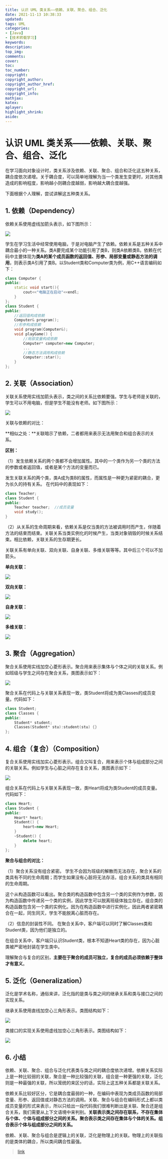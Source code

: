 ```yaml
---
title: 认识 UML 类关系——依赖、关联、聚合、组合、泛化
date: 2021-11-13 10:38:33
updated:
tags: UML
categories:
- [Java]
- [技术转载学习]
keywords: 
description:
top_img:
comments:
cover:
toc:
toc_number:
copyright:
copyright_author:
copyright_author_href:
copyright_url:
copyright_info:
mathjax:
katex:
aplayer:
highlight_shrink:
aside:
---
```


# 认识 UML 类关系——依赖、关联、聚合、组合、泛化

在学习面向对象设计时，类关系涉及依赖、关联、聚合、组合和泛化这五种关系，耦合度依次递增。关于耦合度，可以简单地理解为当一个类发生变更时，对其他类造成的影响程度，影响越小则耦合度越弱，影响越大耦合度越强。

下面根据个人理解，尝试讲解这五种类关系。

## 1. 依赖（Dependency）

依赖关系使用虚线加箭头表示，如下图所示：

![](https://cdn.jsdelivr.net/gh/mbfjllybl/pictures-bed/202111131605854.png)

学生在学习生活中经常使用电脑，于是对电脑产生了依赖。依赖关系是五种关系中耦合最小的一种关系。类A要完成某个功能引用了类B，则类A依赖类B。依赖在代码中主要体现为**类A的某个成员函数的返回值、形参、局部变量或静态方法的调用**，则表示类A引用了类B。以Student类和Computer类为例，用C++语言编码如下：

```c++
class Computer {
public:
	static void start(){
		cout<<"电脑正在启动"<<endl;
	} 
};
class Student {
public:
	//返回值构成依赖
	Computer& program();
	//形参构成依赖
	void program(Computer&);
	void playGame() {
		//局部变量构成依赖
		Computer* computer=new Computer;
		...
		//静态方法调用构成依赖
		Computer::star();
	}
};
```

##  2. 关联（Association）

关联关系使用实线加箭头表示，类之间的关系比依赖要强。学生与老师是关联的，学生可以不用电脑，但是学生不能没有老师。如下图所示：

![](https://cdn.jsdelivr.net/gh/mbfjllybl/pictures-bed/202111131608357.png)

关联与依赖的对比：

**相似之处：**关联暗示了依赖，二者都用来表示无法用聚合和组合表示的关系。

**区别：**

（1）发生依赖关系的两个类都不会增加属性。其中的一个类作为另一个类的方法的参数或者返回值，或者是某个方法的变量而已。

发生关联关系的两个类，类A成为类B的属性，而属性是一种更为紧密的耦合，更为长久的持有关系。 在代码中的表现如下：

```c++
class Teacher;
class Student {
public:
	Teacher teacher;  //成员变量
	void study();
}	
```

（2）从关系的生命周期来看，依赖关系是仅当类的方法被调用时而产生，伴随着方法的结束而结束。关联关系当类实例化的时候产生，当类对象销毁的时候关系结束。相比依赖，关联关系的生存期更长。

关联关系有单向关联、双向关联、自身关联、多维关联等等。其中后三个可以不加箭头。

**单向关联：**

![](https://cdn.jsdelivr.net/gh/mbfjllybl/pictures-bed/202111131612496.png)

**双向关联：**

![](https://cdn.jsdelivr.net/gh/mbfjllybl/pictures-bed/202111131614494.png)

**自身关联：**

![](https://cdn.jsdelivr.net/gh/mbfjllybl/pictures-bed/202111131614697.png)

**多维关联：**

![](https://cdn.jsdelivr.net/gh/mbfjllybl/pictures-bed/202111131614079.png)

## 3. 聚合（Aggregation）

聚合关系使用实线加空心菱形表示。聚合用来表示集体与个体之间的关联关系。例如班级与学生之间存在聚合关系，类图表示如下：

![](https://cdn.jsdelivr.net/gh/mbfjllybl/pictures-bed/202111131615721.png)

聚合关系在代码上与关联关系表现一致，类Student将成为类Classes的成员变量。代码如下：

```c++
class Student;
class Classes {
public:
    Student* student; 
	Classes(Student* stu):student(stu) {}
};
```

## 4. 组合（复合）（Composition）

复合关系使用实线加实心菱形表示。组合又叫复合，用来表示个体与组成部分之间的关联关系。例如学生与心脏之间存在复合关系，类图表示如下：

![](https://cdn.jsdelivr.net/gh/mbfjllybl/pictures-bed/202111131617274.png)

组合关系在代码上与关联关系表现一致，类Heart将成为类Student的成员变量。代码如下：

```c++
class Heart;
class Student {
public:
    Heart* heart; 
	Student() {
		heart=new Heart;
	}
	~Student() {
		delete heart;
	}
};
```

**聚合与组合的对比：**

（1）聚合关系没有组合紧密。
学生不会因为班级的解散而无法存在，聚合关系的类具有不同的生命周期；而学生如果没有心脏将无法存活，组合关系的类具有相同的生命周期。

这个从构造函数可以看出。聚合类的构造函数中包含另一个类的实例作为参数，因为构造函数中传递另一个类的实例，因此学生可以脱离班级体独立存在。组合类的构造函数包含另一个类的实例化。因为在构造函数中进行实例化，因此两者紧密耦合在一起，同生同灭，学生不能脱离心脏而存在。

（2）信息的封装性不同。
在聚合关系中，客户端可以同时了解Classes类和Student类，因为他们是独立的。

在组合关系中，客户端只认识Student类，根本不知道Heart类的存在，因为心脏类被严密地封装在学生类中。

理解聚合与复合的区别，**主要在于聚合的成员可独立，复合的成员必须依赖于整体才有意义**。

## 5. 泛化（Generalization）

泛化是学术名称，通俗来讲，泛化指的是类与类之间的继承关系和类与接口之间的实现关系。

继承关系使用直线加空心三角形表示。类图结构如下：

![](https://cdn.jsdelivr.net/gh/mbfjllybl/pictures-bed/202111131621539.png)

类接口的实现关系使用虚线加空心三角形表示。类图结构如下：

![](https://cdn.jsdelivr.net/gh/mbfjllybl/pictures-bed/202111131621920.png)

## 6. 小结

依赖、关联、聚合、组合与泛化代表类与类之间的耦合度依次递增。依赖关系实际上是一种比较弱的关联，聚合是一种比较强的关联，组合是一种更强的关联，泛化则是一种最强的关联，所以笼统的来区分的话，实际上这五种关系都是关联关系。

依赖关系比较好区分，它是耦合度最弱的一种，在编码中表现为类成员函数的局部变量、形参、返回值或对静态方法的调用。关联、聚合与组合在编码形式上都以类成员变量的形式来表示，所以只给出一段代码我们很难判断出是关联、聚合还是组合关系，我们需要从上下文语境中来判别。**关联表示类之间存在联系，不存在集体与个体、个体与组成部分之间的关系。聚合表示类之间存在集体与个体的关系。组合表示个体与组成部分之间的关系。**

依赖、关联、聚合与组合是逻辑上的关联，泛化是物理上的关联。物理上的关联指的是类体的耦合，所以类间耦合性最强。


> [link](https://blog.csdn.net/K346K346/article/details/59582926)

